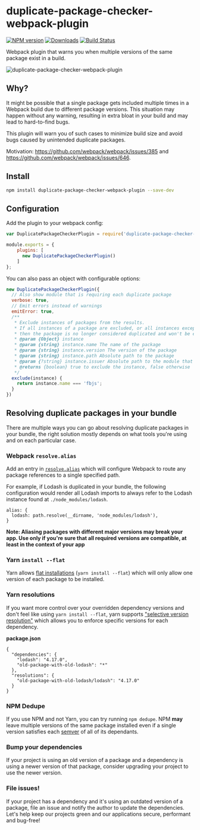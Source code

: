 # duplicate-package-checker-webpack-plugin

[![NPM version][npm-image]][npm-url] [![Downloads][downloads-image]][npm-url] [![Build Status](https://travis-ci.org/darrenscerri/duplicate-package-checker-webpack-plugin.svg?branch=master)](https://travis-ci.org/darrenscerri/duplicate-package-checker-webpack-plugin)

Webpack plugin that warns you when multiple versions of the same package exist in a build.

![duplicate-package-checker-webpack-plugin](https://raw.githubusercontent.com/darrenscerri/duplicate-package-checker-webpack-plugin/master/screenshot.png)

## Why?

It might be possible that a single package gets included multiple times in a Webpack build due to different package versions. This situation may happen without any warning,  resulting in extra bloat in your build and may lead to hard-to-find bugs.

This plugin will warn you of such cases to minimize build size and avoid bugs caused by unintended duplicate packages.

Motivation: https://github.com/webpack/webpack/issues/385 and https://github.com/webpack/webpack/issues/646.

## Install

```sh
npm install duplicate-package-checker-webpack-plugin --save-dev
```

## Configuration

Add the plugin to your webpack config:

```js
var DuplicatePackageCheckerPlugin = require('duplicate-package-checker-webpack-plugin');

module.exports = {
    plugins: [
      new DuplicatePackageCheckerPlugin()
    ]
};
```

You can also pass an object with configurable options:
```js
new DuplicatePackageCheckerPlugin({
  // Also show module that is requiring each duplicate package
  verbose: true,
  // Emit errors instead of warnings
  emitError: true,
  /**
   * Exclude instances of packages from the results.
   * If all instances of a package are excluded, or all instances except one,
   * then the package is no longer considered duplicated and won't be emitted as a warning/error.
   * @param {Object} instance
   * @param {string} instance.name The name of the package
   * @param {string} instance.version The version of the package
   * @param {string} instance.path Absolute path to the package
   * @param {?string} instance.issuer Absolute path to the module that requested the package
   * @returns {boolean} true to exclude the instance, false otherwise
   */
  exclude(instance) {
    return instance.name === 'fbjs';
  }
})
```

## Resolving duplicate packages in your bundle

There are multiple ways you can go about resolving duplicate packages in your bundle, the right solution mostly depends on what tools you're using and on each particular case.

### Webpack `resolve.alias`

Add an entry in [`resolve.alias`](https://webpack.github.io/docs/configuration.html#resolve-alias) which will configure Webpack to route any package references to a single specified path.

For example, if Lodash is duplicated in your bundle, the following configuration would render all Lodash imports to always refer to the Lodash instance found at `./node_modules/lodash`.

```
alias: {
  lodash: path.resolve(__dirname, 'node_modules/lodash'),
}
```

**Note: Aliasing packages with different major versions may break your app. Use only if you're sure that all required versions are compatible, at least in the context of your app**

### Yarn `install --flat`

Yarn allows [flat installations](https://yarnpkg.com/lang/en/docs/cli/install/#toc-yarn-install-flat) (`yarn install --flat`) which will only allow one version of each package to be installed.

### Yarn resolutions

If you want more control over your overridden dependency versions and don't feel like using `yarn install --flat`, yarn supports ["selective version resolution"](https://yarnpkg.com/lang/en/docs/selective-version-resolutions) which allows you to enforce specific versions for each dependency.

**package.json** 
```
{
  "dependencies": {
    "lodash": "4.17.0",
    "old-package-with-old-lodash": "*"
  },
  "resolutions": {
    "old-package-with-old-lodash/lodash": "4.17.0"
  }
}
```

### NPM Dedupe

If you use NPM and not Yarn, you can try running `npm dedupe`. NPM **may** leave multiple versions of the same package installed even if a single version satisfies each [semver](https://docs.npmjs.com/getting-started/semantic-versioning) of all of its dependants.

### Bump your dependencies

If your project is using an old version of a package and a dependency is using a newer version of that package, consider upgrading your project to use the newer version.

### File issues!

If your project has a dependency and it's using an outdated version of a package, file an issue and notify the author to update the dependencies. Let's help keep our projects green and our applications secure, performant and bug-free!

[downloads-image]: https://img.shields.io/npm/dt/duplicate-package-checker-webpack-plugin.svg
[npm-url]: https://www.npmjs.com/package/duplicate-package-checker-webpack-plugin
[npm-image]: https://img.shields.io/npm/v/duplicate-package-checker-webpack-plugin.svg
